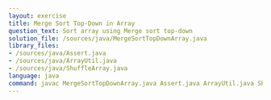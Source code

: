 ```yaml
---
layout: exercise
title: Merge Sort Top-Down in Array
question_text: Sort array using Merge sort top-down
solution_file: /sources/java/MergeSortTopDownArray.java
library_files:
- /sources/java/Assert.java
- /sources/java/ArrayUtil.java
- /sources/java/ShuffleArray.java
language: java
command: javac MergeSortTopDownArray.java Assert.java ArrayUtil.java ShuffleArray.java && java MergeSortTopDownArray
---
```

